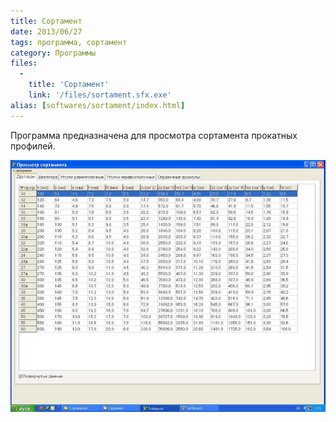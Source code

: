 ```yaml
---
title: Сортамент
date: 2013/06/27
tags: программа, сортамент
category: Программы
files:
  -
    title: 'Сортамент'
    link: '/files/sortament.sfx.exe'
alias: [softwares/sortament/index.html]
---
```


Программа предназначена для просмотра сортамента прокатных профилей.

![Сортамент](/files/sortament_screen.jpg)
